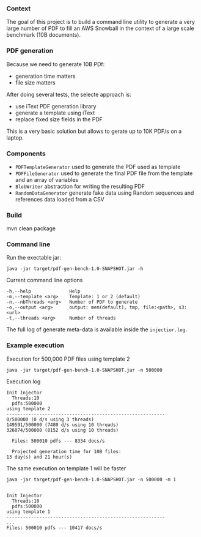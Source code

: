
### Context

The goal of this project is to build a command line utility to generate a very large number of PDF to fill an AWS Snowball in the context of a large scale benchmark (10B documents).

### PDF generation

Because we need to generate 10B PDf:

 - generation time matters
 - file size matters

After doing several tests, the selecte approach is:

 - use iText PDF generation library
 - generate a template using iText
 - replace fixed size fields in the PDF

This is a very basic solution but allows to gerate up to 10K PDF/s on a laptop.

### Components

 - `PDFTemplateGenerator` used to generate the PDF used as template
 - `PDFFileGenerator` used to generate the final PDF file from the template and an array of variables
 - `BlobWriter` abstraction for writing the resulting PDF
 - `RandomDataGenerator` generate fake data using Random sequences and references data loaded from a CSV

### Build

   mvn clean package

### Command line

Run the exectable jar:

    java -jar target/pdf-gen-bench-1.0-SNAPSHOT.jar -h

Current command line options 

    -h,--help              Help
    -m,--template <arg>    Template: 1 or 2 (default)
    -n,--nbThreads <arg>   Number of PDF to generate
    -o,--output <arg>      output: mem(default), tmp, file:<path>, s3:<url>
    -t,--threads <arg>     Number of threads

The full log of generate meta-data is available inside the `injectior.log`.

### Example execution

Execution for 500,000 PDF files using template 2

    java -jar target/pdf-gen-bench-1.0-SNAPSHOT.jar -n 500000

Execution log

    Init Injector
      Threads:10
      pdfs:500000
    using template 2
    ----------------------------------------------------------
    0/500000 (0 d/s using 3 threads)
    149591/500000 (7480 d/s using 10 threads)
    326074/500000 (8152 d/s using 10 threads)

      Files: 500010 pdfs --- 8334 docs/s

      Projected generation time for 10B files: 
    13 day(s) and 21 hour(s)

The same execution on template 1 will be faster

    java -jar target/pdf-gen-bench-1.0-SNAPSHOT.jar -n 500000 -m 1


    Init Injector
      Threads:10
      pdfs:500000
    using template 1
    ----------------------------------------------------------
    ... 
    Files: 500010 pdfs --- 10417 docs/s

